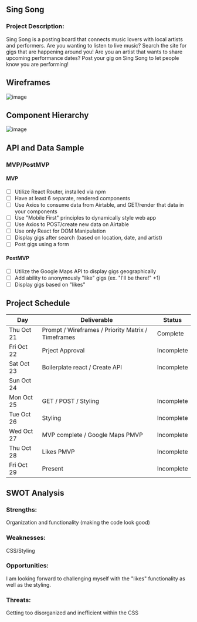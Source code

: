 ## Sing Song

### Project Description:

Sing Song is a posting board that connects music lovers with local artists and performers. 
Are you wanting to listen to live music? Search the site for gigs that are happening around you! 
Are you an artist that wants to share upcoming performance dates? Post your gig on Sing Song to let people know you are performing!

## Wireframes

![image](https://user-images.githubusercontent.com/89525025/138503219-17f7ef2a-8f79-400a-b845-aa07b8039025.png)


## Component Hierarchy

![image](https://user-images.githubusercontent.com/89525025/138506232-9224b485-1b3d-4ada-a7dd-98150a36f480.png)


## API and Data Sample

### MVP/PostMVP

#### MVP 

- [ ] Utilize React Router, installed via npm
- [ ] Have at least 6 separate, rendered components
- [ ] Use Axios to consume data from Airtable, and GET/render that data in your components
- [ ] Use "Mobile First" principles to dynamically style web app
- [ ] Use Axios to POST/create new data on Airtable
- [ ] Use only React for DOM Manipulation
- [ ] Display gigs after search (based on location, date, and artist)
- [ ] Post gigs using a form

#### PostMVP  

- [ ] Utilize the Google Maps API to display gigs geographically
- [ ] Add ability to anonymously "like" gigs (ex. "I'll be there!" +1)
- [ ] Display gigs based on "likes"

## Project Schedule

|  Day | Deliverable | Status
|---|---|---|
|Thu Oct 21| Prompt / Wireframes / Priority Matrix / Timeframes | Complete
|Fri Oct 22| Prject Approval | Incomplete
|Sat Oct 23| Boilerplate react / Create API | Incomplete
|Sun Oct 24| | |
|Mon Oct 25| GET / POST / Styling | Incomplete
|Tue Oct 26| Styling | Incomplete
|Wed Oct 27| MVP complete / Google Maps PMVP | Incomplete
|Thu Oct 28| Likes PMVP | Incomplete
|Fri Oct 29| Present | Incomplete


## SWOT Analysis

### Strengths:

Organization and functionality (making the code look good)

### Weaknesses:

CSS/Styling

### Opportunities:

I am looking forward to challenging myself with the "likes" functionality as well as the styling.

### Threats:

Getting too disorganized and inefficient within the CSS
